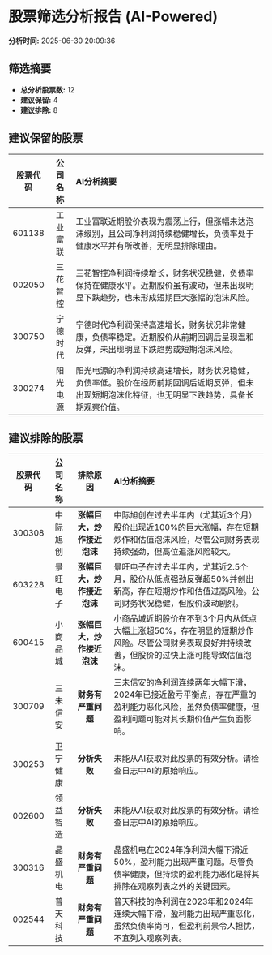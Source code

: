 # 股票筛选分析报告 (AI-Powered)

**分析时间:** 2025-06-30 20:09:36

## 筛选摘要

- **总分析股票数:** 12
- **建议保留:** 4
- **建议排除:** 8

## 建议保留的股票

| 股票代码 | 公司名称 | AI分析摘要 |
|:---:|:---:|:---|
| 601138 | 工业富联 | 工业富联近期股价表现为震荡上行，但涨幅未达泡沫级别，且公司净利润持续稳健增长，负债率处于健康水平并有所改善，无明显排除理由。 |
| 002050 | 三花智控 | 三花智控净利润持续增长，财务状况稳健，负债率保持在健康水平。近期股价虽有波动，但未出现明显下跌趋势，也未形成短期巨大涨幅的泡沫风险。 |
| 300750 | 宁德时代 | 宁德时代净利润保持高速增长，财务状况非常健康，负债率稳定。近期股价从前期回调后呈现温和反弹，未出现明显下跌趋势或短期泡沫风险。 |
| 300274 | 阳光电源 | 阳光电源的净利润持续高速增长，财务状况稳健，负债率低。股价在经历前期回调后近期反弹，但未出现短期泡沫化特征，也无明显下跌趋势，具备长期观察价值。 |

## 建议排除的股票

| 股票代码 | 公司名称 | 排除原因 | AI分析摘要 |
|:---:|:---:|:---:|:---|
| 300308 | 中际旭创 | **涨幅巨大，炒作接近泡沫** | 中际旭创在过去半年内（尤其近3个月）股价出现近100%的巨大涨幅，存在短期炒作和估值泡沫风险，尽管公司财务表现持续强劲，但高位追涨风险较大。 |
| 603228 | 景旺电子 | **涨幅巨大，炒作接近泡沫** | 景旺电子在过去半年内，尤其近2.5个月，股价从低点强劲反弹超50%并创出新高，存在短期炒作和估值过高风险。公司财务状况稳健，但股价波动剧烈。 |
| 600415 | 小商品城 | **涨幅巨大，炒作接近泡沫** | 小商品城近期股价在不到3个月内从低点大幅上涨超50%，存在明显的短期炒作风险。尽管公司财务表现良好并持续改善，但股价的过快上涨可能导致估值泡沫。 |
| 300709 | 三未信安 | **财务有严重问题** | 三未信安的净利润连续两年大幅下滑，2024年已接近盈亏平衡点，存在严重的盈利能力恶化风险，虽然负债率健康，但盈利问题可能对其长期价值产生负面影响。 |
| 300253 | 卫宁健康 | **分析失败** | 未能从AI获取对此股票的有效分析。请检查日志中AI的原始响应。 |
| 002600 | 领益智造 | **分析失败** | 未能从AI获取对此股票的有效分析。请检查日志中AI的原始响应。 |
| 300316 | 晶盛机电 | **财务有严重问题** | 晶盛机电在2024年净利润大幅下滑近50%，盈利能力出现严重问题。尽管负债率健康，但持续的盈利能力恶化是将其排除在观察列表之外的关键因素。 |
| 002544 | 普天科技 | **财务有严重问题** | 普天科技的净利润在2023年和2024年连续大幅下滑，盈利能力出现严重恶化，虽然负债率尚可，但盈利前景令人担忧，不宜列入观察列表。 |
